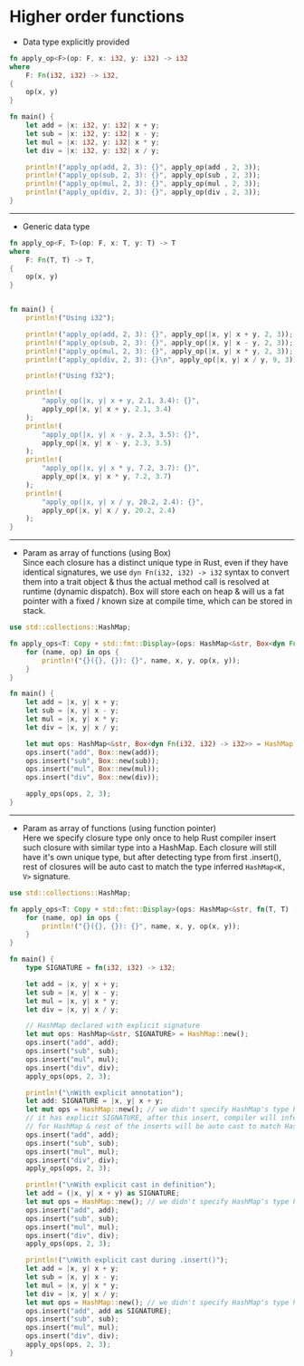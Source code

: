 # Higher order functions

- Data type explicitly provided 
```rust
fn apply_op<F>(op: F, x: i32, y: i32) -> i32
where
    F: Fn(i32, i32) -> i32,
{
    op(x, y)
}

fn main() {
    let add = |x: i32, y: i32| x + y;
    let sub = |x: i32, y: i32| x - y;
    let mul = |x: i32, y: i32| x * y;
    let div = |x: i32, y: i32| x / y;

    println!("apply_op(add, 2, 3): {}", apply_op(add , 2, 3));
    println!("apply_op(sub, 2, 3): {}", apply_op(sub , 2, 3));
    println!("apply_op(mul, 2, 3): {}", apply_op(mul , 2, 3));
    println!("apply_op(div, 2, 3): {}", apply_op(div , 2, 3));
}
```
--- 
- Generic data type
```rust
fn apply_op<F, T>(op: F, x: T, y: T) -> T
where
    F: Fn(T, T) -> T,
{
    op(x, y)
}


fn main() {
    println!("Using i32");

    println!("apply_op(add, 2, 3): {}", apply_op(|x, y| x + y, 2, 3));
    println!("apply_op(sub, 2, 3): {}", apply_op(|x, y| x - y, 2, 3));
    println!("apply_op(mul, 2, 3): {}", apply_op(|x, y| x * y, 2, 3));
    println!("apply_op(div, 2, 3): {}\n", apply_op(|x, y| x / y, 9, 3));

    println!("Using f32");

    println!(
        "apply_op(|x, y| x + y, 2.1, 3.4): {}",
        apply_op(|x, y| x + y, 2.1, 3.4)
    );
    println!(
        "apply_op(|x, y| x - y, 2.3, 3.5): {}",
        apply_op(|x, y| x - y, 2.3, 3.5)
    );
    println!(
        "apply_op(|x, y| x * y, 7.2, 3.7): {}",
        apply_op(|x, y| x * y, 7.2, 3.7)
    );
    println!(
        "apply_op(|x, y| x / y, 20.2, 2.4): {}",
        apply_op(|x, y| x / y, 20.2, 2.4)
    );
}
```
---
- Param as array of functions (using Box)  
Since each closure has a distinct unique type in Rust, even if they have identical signatures, we use `dyn Fn(i32, i32) -> i32` syntax 
to convert them into a trait object & thus the actual method call is resolved at runtime (dynamic dispatch). Box will store each on heap 
& will us a fat pointer with a fixed / known size at compile time, which can be stored in stack. 
  
```rust
use std::collections::HashMap;

fn apply_ops<T: Copy + std::fmt::Display>(ops: HashMap<&str, Box<dyn Fn(T, T) -> T>>, x: T, y: T) {
    for (name, op) in ops {
        println!("{}({}, {}): {}", name, x, y, op(x, y));
    }
}

fn main() {
    let add = |x, y| x + y;
    let sub = |x, y| x - y;
    let mul = |x, y| x * y;
    let div = |x, y| x / y;

    let mut ops: HashMap<&str, Box<dyn Fn(i32, i32) -> i32>> = HashMap::new();
    ops.insert("add", Box::new(add));
    ops.insert("sub", Box::new(sub));
    ops.insert("mul", Box::new(mul));
    ops.insert("div", Box::new(div));

    apply_ops(ops, 2, 3);
}
```
--- 
- Param as array of functions (using function pointer)  
Here we specify closure type only once to help Rust compiler insert such closure with similar type into a HashMap. Each closure will still 
have it's own unique type, but after detecting type from first .insert(), rest of closures will be auto cast to match the type inferred 
`HashMap<K, V>` signature.   

```rust
use std::collections::HashMap;

fn apply_ops<T: Copy + std::fmt::Display>(ops: HashMap<&str, fn(T, T) -> T>, x: T, y: T) {
    for (name, op) in ops {
        println!("{}({}, {}): {}", name, x, y, op(x, y));
    }
}

fn main() {
    type SIGNATURE = fn(i32, i32) -> i32;

    let add = |x, y| x + y;
    let sub = |x, y| x - y;
    let mul = |x, y| x * y;
    let div = |x, y| x / y;

    // HashMap declared with explicit signature
    let mut ops: HashMap<&str, SIGNATURE> = HashMap::new();
    ops.insert("add", add);
    ops.insert("sub", sub);
    ops.insert("mul", mul);
    ops.insert("div", div);
    apply_ops(ops, 2, 3);

    println!("\nWith explicit annotation");
    let add: SIGNATURE = |x, y| x + y;
    let mut ops = HashMap::new(); // we didn't specify HashMap's type here
    // it has explicit SIGNATURE, after this insert, compiler will infer data type 
    // for HashMap & rest of the inserts will be auto cast to match Hashmap inferred type
    ops.insert("add", add); 
    ops.insert("sub", sub); 
    ops.insert("mul", mul);
    ops.insert("div", div);
    apply_ops(ops, 2, 3);

    println!("\nWith explicit cast in definition");
    let add = (|x, y| x + y) as SIGNATURE;
    let mut ops = HashMap::new(); // we didn't specify HashMap's type here
    ops.insert("add", add);
    ops.insert("sub", sub);
    ops.insert("mul", mul);
    ops.insert("div", div);
    apply_ops(ops, 2, 3);

    println!("\nWith explicit cast during .insert()");
    let add = |x, y| x + y;
    let sub = |x, y| x - y;
    let mul = |x, y| x * y;
    let div = |x, y| x / y;
    let mut ops = HashMap::new(); // we didn't specify HashMap's type here
    ops.insert("add", add as SIGNATURE);
    ops.insert("sub", sub);
    ops.insert("mul", mul);
    ops.insert("div", div);
    apply_ops(ops, 2, 3);
}

```